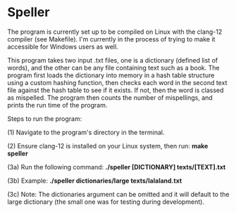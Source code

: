 # Speller

The program is currently set up to be compiled on Linux with the clang-12 compiler (see Makefile). I'm currently in the process of trying to make it accessible for Windows users as well.

This program takes two input .txt files, one is a dictionary (defined list of words), and the other can be any file containing text such as  a book. The program first loads the dictionary into memory in a hash table structure using a custom hashing function, then checks each word in the second text file against the hash table to see if it exists. If not, then the word is classed as mispelled. The program then counts the number of mispellings, and prints the run time of the program.

Steps to run the program:

(1) Navigate to the program's directory in the terminal.

(2) Ensure clang-12 is installed on your Linux system, then run: **make speller**

(3a) Run the following command: **./speller [DICTIONARY] texts/[TEXT].txt**

(3b) Example: **./speller dictionaries/large texts/lalaland.txt**

(3c) Note: The dictionaries argument can be omitted and it will default to the large dictionary (the small one was for testing during development).
